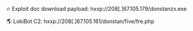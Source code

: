 :fire: Exploit doc download payload: hxxp://208[.]67.105.179/donstanzx.exe


:earth_americas: LokiBot C2: hxxp://208[.]67.105.161/donstan/five/fre.php
